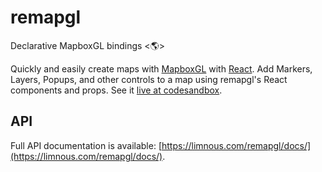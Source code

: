 # remapgl
Declarative MapboxGL bindings <🌎>

Quickly and easily create maps with [MapboxGL](https://docs.mapbox.com/mapbox-gl-js/api/) with [React](https://reactjs.org/). Add Markers, Layers, Popups, and other controls to a map using remapgl's React components and props. See it [live at codesandbox](https://codesandbox.io/s/remapgl-hfuhl?fontsize=14).

## API
Full API documentation is available: [https://limnous.com/remapgl/docs/](https://limnous.com/remapgl/docs/).
